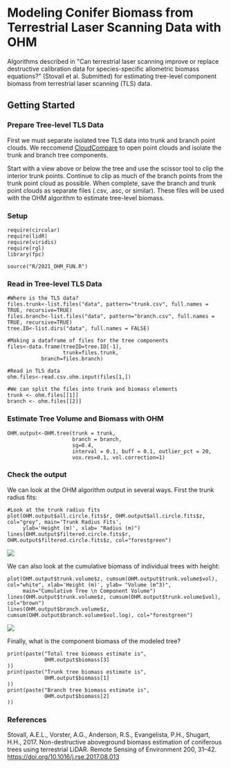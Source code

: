 

# Modeling Conifer Biomass from Terrestrial Laser Scanning Data with OHM
Algorithms described in "Can terrestrial laser scanning improve or replace destructive calibration data for species-specific allometric biomass equations?" (Stovall et al. Submitted) for estimating tree-level component biomass from terrestrial laser scanning (TLS) data. 

## Getting Started

### Prepare Tree-level TLS Data
First we must separate isolated tree TLS data into trunk and branch point clouds. We reccomend [CloudCompare](https://www.danielgm.net/cc/]) to open point clouds and isolate the trunk and branch tree components. 

Start with a view above or below the tree and use the scissor tool to clip the interior trunk points. Continue to clip as much of the branch points from the trunk point cloud as possible. When complete, save the branch and trunk point clouds as separate files (.csv, .asc, or similar). These files will be used with the OHM algorithm to estimate tree-level biomass.

### Setup
```{r echo=T, results='hide'}
require(circular)
require(lidR)
require(viridis)
require(rgl)
library(fpc)

source("R/2021_OHM_FUN.R")

```

### Read in Tree-level TLS Data

```{r}
#Where is the TLS data?
files.trunk<-list.files("data", pattern="trunk.csv", full.names = TRUE, recursive=TRUE)
files.branch<-list.files("data", pattern="branch.csv", full.names = TRUE, recursive=TRUE)
tree.ID<-list.dirs("data", full.names = FALSE)

#Making a dataframe of files for the tree components
files<-data.frame(treeID=tree.ID[-1],
                  trunk=files.trunk,
           branch=files.branch)

#Read in TLS data
ohm.files<-read.csv.ohm.input(files[1,])

#We can split the files into trunk and biomass elements
trunk <- ohm.files[[1]]
branch <- ohm.files[[2]]
```

### Estimate Tree Volume and Biomass with OHM

```{r echo=T, results='hide'}
OHM.output<-OHM.tree(trunk = trunk,
                     branch = branch,
                     sg=0.4,
                     interval = 0.1, buff = 0.1, outlier_pct = 20,
                     vox.res=0.1, vol.correction=1)
```


### Check the output
We can look at the OHM algorithm output in several ways. First the trunk radius fits:
```{r}
#Look at the trunk radius fits
plot(OHM.output$all.circle.fits$r, OHM.output$all.circle.fits$z, col="grey", main='Trunk Radius Fits',
     ylab='Height (m)', xlab= "Radius (m)")
lines(OHM.output$filtered.circle.fits$r, OHM.output$filtered.circle.fits$z, col="forestgreen")
```
![](https://github.com/aestovall/OHM/readme/trunk_radius.png)


We can also look at the cumulative biomass of individual trees with height:
```{r}
plot(OHM.output$trunk.volume$z, cumsum(OHM.output$trunk.volume$vol), col="white", xlab='Height (m)', ylab= "Volume (m^3)", 
     main="Cumulative Tree \n Component Volume")
lines(OHM.output$trunk.volume$z, cumsum(OHM.output$trunk.volume$vol), col="brown")
lines(OHM.output$branch.volume$z, cumsum(OHM.output$branch.volume$vol.log), col="forestgreen")
```
![](https://github.com/aestovall/OHM/readme/tree_volume.png)

Finally, what is the component biomass of the modeled tree? 
```{r}
print(paste("Total tree biomass estimate is",
            OHM.output$biomass[3]
))
print(paste("Trunk tree biomass estimate is",
            OHM.output$biomass[1]
))
print(paste("Branch tree biomass estimate is",
            OHM.output$biomass[2]
))
```


### References
Stovall, A.E.L., Vorster, A.G., Anderson, R.S., Evangelista, P.H., Shugart, H.H., 2017. Non-destructive aboveground biomass estimation of coniferous trees using terrestrial LiDAR. Remote Sensing of Environment 200, 31–42. https://doi.org/10.1016/j.rse.2017.08.013


